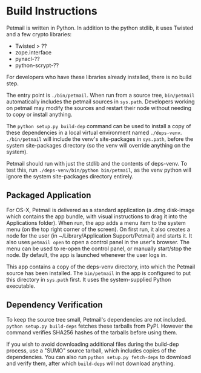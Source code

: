 # Build Instructions

Petmail is written in Python. In addition to the python stdlib, it uses
Twisted and a few crypto libraries:

* Twisted > ??
* zope.interface
* pynacl-??
* python-scrypt-??

For developers who have these libraries already installed, there is no build
step.

The entry point is `./bin/petmail`. When run from a source tree,
`bin/petmail` automatically includes the petmail sources in `sys.path`.
Developers working on petmail may modify the sources and restart their node
without needing to copy or install anything.

The `python setup.py build-dep` command can be used to install a copy of
these dependencies in a local virtual environment named `./deps-venv`.
`./bin/petmail` will include the venv's site-packages in `sys.path`, before
the system site-packages directory (so the venv will override anything on the
system).

Petmail should run with just the stdlib and the contents of deps-venv. To
test this, run `./deps-venv/bin/python bin/petmail`, as the venv python will
ignore the system site-packages directory entirely.

## Packaged Application

For OS-X, Petmail is delivered as a standard application (a .dmg disk-image
which contains the app bundle, with visual instructions to drag it into the
Applications folder). When run, the app adds a menu item to the system menu
(on the top right corner of the screen). On first run, it also creates a node
for the user (in ~/Library/Application Support/Petmail) and starts it. It
also uses `petmail open` to open a control panel in the user's browser. The
menu can be used to re-open the control panel, or manually start/stop the
node. By default, the app is launched whenever the user logs in.

This app contains a copy of the deps-venv directory, into which the Petmail
source has been installed. The `bin/petmail` in the app is configured to put
this directory in `sys.path` first. It uses the system-supplied Python
executable.

## Dependency Verification

To keep the source tree small, Petmail's dependencies are not included.
`python setup.py build-deps` fetches these tarballs from PyPI. However the
command verifies SHA256 hashes of the tarballs before using them.

If you wish to avoid downloading additional files during the build-dep
process, use a "SUMO" source tarball, which includes copies of the
dependencies. You can also run `python setup.py fetch-deps` to download and
verify them, after which `build-deps` will not download anything.
